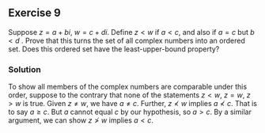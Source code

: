 ## Exercise 9

Suppose $z = a + bi$, $w = c + di$. Define $z < w$ if $a < c$, and also if $a = c$ but $b < d$ . Prove that this turns the set of all complex numbers into an ordered set. Does this ordered set have the least-upper-bound property?

### Solution

To show all members of the complex numbers are comparable under this order, suppose to the contrary that none of the statements $z < w$, $z = w$, $z > w$ is true. Given $z \ne w$, we have $a \ne c$. Further, $z \nless w$ implies $a \nless c$. That is to say $a \ge c$. But $a$ cannot equal $c$ by our hypothesis, so $a > c$. By a similar argument, we can show $z \ngtr w$ implies $a < c$.
